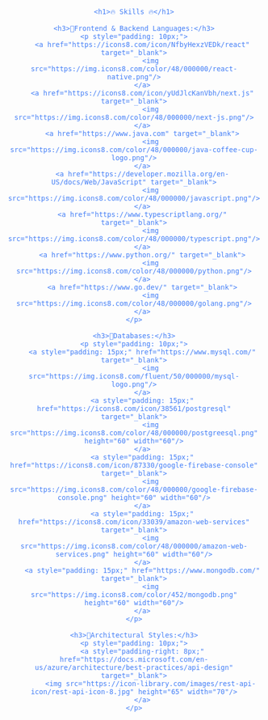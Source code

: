 <div style="font-size: medium; color: #447ff7; text-align: center;">

    <h1>🔥 Skills 🔥</h1>

    <h3>🔹Frontend & Backend Languages:</h3>
    <p style="padding: 10px;">
        <a href="https://icons8.com/icon/NfbyHexzVEDk/react" target="_blank">
            <img src="https://img.icons8.com/color/48/000000/react-native.png"/>
        </a>
        <a href="https://icons8.com/icon/yUdJlcKanVbh/next.js" target="_blank">
            <img src="https://img.icons8.com/color/48/000000/next-js.png"/>
        </a>
        <a href="https://www.java.com" target="_blank">
            <img src="https://img.icons8.com/color/48/000000/java-coffee-cup-logo.png"/>
        </a>
        <a href="https://developer.mozilla.org/en-US/docs/Web/JavaScript" target="_blank">
            <img src="https://img.icons8.com/color/48/000000/javascript.png"/>
        </a>
        <a href="https://www.typescriptlang.org/" target="_blank">
            <img src="https://img.icons8.com/color/48/000000/typescript.png"/>
        </a>
        <a href="https://www.python.org/" target="_blank">
            <img src="https://img.icons8.com/color/48/000000/python.png"/>
        </a>
        <a href="https://www.go.dev/" target="_blank">
            <img src="https://img.icons8.com/color/48/000000/golang.png"/>
        </a>
    </p>

    <h3>🔹Databases:</h3>
    <p style="padding: 10px;">
        <a style="padding: 15px;" href="https://www.mysql.com/" target="_blank">
            <img src="https://img.icons8.com/fluent/50/000000/mysql-logo.png"/>
        </a>
        <a style="padding: 15px;" href="https://icons8.com/icon/38561/postgresql" target="_blank">
            <img src="https://img.icons8.com/color/48/000000/postgreesql.png" height="60" width="60"/>
        </a>
        <a style="padding: 15px;" href="https://icons8.com/icon/87330/google-firebase-console" target="_blank">
            <img src="https://img.icons8.com/color/48/000000/google-firebase-console.png" height="60" width="60"/>
        </a>
        <a style="padding: 15px;" href="https://icons8.com/icon/33039/amazon-web-services" target="_blank">
            <img src="https://img.icons8.com/color/48/000000/amazon-web-services.png" height="60" width="60"/>
        </a>
        <a style="padding: 15px;" href="https://www.mongodb.com/" target="_blank">
            <img src="https://img.icons8.com/color/452/mongodb.png" height="60" width="60"/>
        </a>
    </p>

    <h3>🔹Architectural Styles:</h3>
    <p style="padding: 10px;">
        <a style="padding-right: 8px;" href="https://docs.microsoft.com/en-us/azure/architecture/best-practices/api-design" target="_blank">
            <img src="https://icon-library.com/images/rest-api-icon/rest-api-icon-8.jpg" height="65" width="70"/>
        </a>
    </p>

</div>
